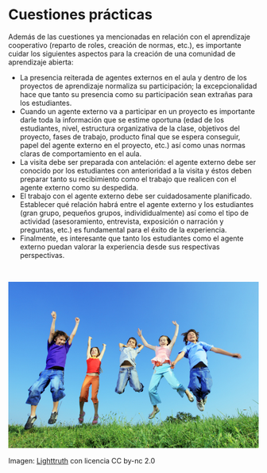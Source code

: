 
# Cuestiones prácticas

Además de las cuestiones ya mencionadas en relación con el aprendizaje cooperativo (reparto de roles, creación de normas, etc.), es importante cuidar los siguientes aspectos para la creación de una comunidad de aprendizaje abierta:

- La presencia reiterada de agentes externos en el aula y dentro de los proyectos de aprendizaje normaliza su participación; la excepcionalidad hace que tanto su presencia como su participación sean extrañas para los estudiantes.
- Cuando un agente externo va a participar en un proyecto es importante darle toda la información que se estime oportuna (edad de los estudiantes, nivel, estructura organizativa de la clase, objetivos del proyecto, fases de trabajo, producto final que se espera conseguir, papel del agente externo en el proyecto, etc.) así como unas normas claras de comportamiento en el aula.
- La visita debe ser preparada con antelación: el agente externo debe ser conocido por los estudiantes con anterioridad a la visita y éstos deben preparar tanto su recibimiento como el trabajo que realicen con el agente externo como su despedida.
- El trabajo con el agente externo debe ser cuidadosamente planificado. Establecer qué relación habrá entre el agente externo y los estudiantes (gran grupo, pequeños grupos, individidualmente) así como el tipo de actividad (asesoramiento, entrevista, exposición o narración y preguntas, etc.) es fundamental para el éxito de la experiencia.
- Finalmente, es interesante que tanto los estudiantes como el agente externo puedan valorar la experiencia desde sus respectivas perspectivas.

 

![](img/ninos_felices.jpg)

Imagen: [Lighttruth](http://www.flickr.com/photos/58648496@N02/5380522396/) con licencia CC by-nc 2.0
